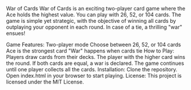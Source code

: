 War of Cards
War of Cards is an exciting two-player card game where the Ace holds the highest value. You can play with 26, 52, or 104 cards. The game is simple yet strategic, with the objective of winning all cards by outplaying your opponent in each round. In case of a tie, a thrilling "war" ensues!

Game Features:
Two-player mode
Choose between 26, 52, or 104 cards
Ace is the strongest card
"War" happens when cards tie
How to Play:
Players draw cards from their decks.
The player with the higher card wins the round.
If both cards are equal, a war is declared.
The game continues until one player collects all the cards.
Installation:
Clone the repository.
Open index.html in your browser to start playing.
License:
This project is licensed under the MIT License.
